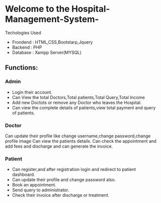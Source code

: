 # Welcome to the Hospital-Management-System-

Techologies Used
* Frondend : HTML,CSS,Bootstarp,Jquery
* Backend : PHP
* Database : Xampp Server(MYSQL)

## Functions:
### Admin
* Login their account. 
* Can  View the total Doctors,Total patients,Total Query,Total Income
* Add new Doctots or remove any Doctor who leaves the Hospital.
* Can view the complete details of patients,view total payment and query of patients.

### Doctor
Can update their profile like change username,change password,change profile image
Can view the patients details.
Can check the appointment and add fees and discharge and can generate the invoice.
### Patient
* Can register,and after registration login and redirect to patient dashboard.
* Can update their profile and change password also.
* Book an appointment.
* Send query to administrator.
* Check their invoice after discharge or treatment.


